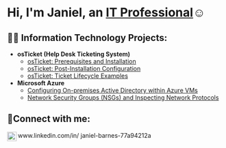 <h1>Hi, I'm Janiel, an <a href="https://linkedin.com/in/janielbarnes">IT Professional</a>☺</h1>

<h2>👨‍💻 Information Technology Projects:</h2>

- <b>osTicket (Help Desk Ticketing System)</b>
  - [osTicket: Prerequisites and Installation](https://github.com/janielcbarnes/osticket-prereqs)
  - [osTicket: Post-Installation Configuration](https://github.com/janielcbarnes/post-install-config)
  - [osTicket: Ticket Lifecycle Examples](https://github.com/janielcbarnes/ticket-lifecycle)
- <b>Microsoft Azure</b>
  - [Configuring On-premises Active Directory within Azure VMs](https://github.com/janielcbarnes/configure-ad)
  - [Network Security Groups (NSGs) and Inspecting Network Protocols](https://github.com/janielcbarnes/azure-network-protocols)

<h2>🤳Connect with me:</h2>


<img align="left" alt="Josh | LinkedIn" width="22px" src="https://cdn.jsdelivr.net/npm/simple-icons@v3/icons/linkedin.svg" />
www.linkedin.com/in/
janiel-barnes-77a94212a

